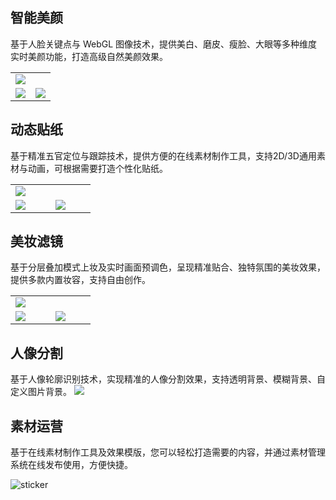 <style> .markdown-text-box table th,.markdown-text-box table td{text-align: center;} </style>

## 智能美颜
基于人脸关键点与 WebGL 图像技术，提供美白、磨皮、瘦脸、大眼等多种维度实时美颜功能，打造高级自然美颜效果。
<table >
<tbody><tr >
<td colspan=2><img src='https://qcloudimg.tencent-cloud.cn/raw/1a8cbc079b739ab1fd01791fb91c8db3.png' ></td>
</tr><tr>
<td width=50%><img src='https://qcloudimg.tencent-cloud.cn/raw/5c11c2fc1ad192bf254aa6760cef3111.jpg'></td>
<td width=50%><img src='https://qcloudimg.tencent-cloud.cn/raw/2502f2024788efd36f2c8dcd26ce8ab2.jpg'></td>
</tr>
</tbody></table>



## 动态贴纸
基于精准五官定位与跟踪技术，提供方便的在线素材制作工具，支持2D/3D通用素材与动画，可根据需要打造个性化贴纸。
<table>
<tbody><tr>
<td colspan=2><img src='https://qcloudimg.tencent-cloud.cn/raw/94fbb85f8d274c803cb82b9738c88c4b.png'></td>
</tr><tr>
<td width=25%><img src='https://qcloudimg.tencent-cloud.cn/raw/98ddf5ff089af147925e25aabd60a776.png'></td>
<td width=25%><img src='https://qcloudimg.tencent-cloud.cn/raw/1f9dd0a35e6ff9e6204b9597124fe9b3.png'></td>
</tr>
</tbody></table>


## 美妆滤镜
基于分层叠加模式上妆及实时画面预调色，呈现精准贴合、独特氛围的美妆效果，提供多款内置妆容，支持自由创作。
<table>
<tbody><tr>
<td colspan=2><img src='https://qcloudimg.tencent-cloud.cn/raw/876b8b6c1328b9851373ea70888b148b.png'></td>
</tr><tr>
<td width=25%><img src='https://qcloudimg.tencent-cloud.cn/raw/111681cdf9bb61dc6dc3660c9bc141cd.jpg'></td>
<td width=25%><img src='https://qcloudimg.tencent-cloud.cn/raw/7852c2f3f29d319c882dd22efdd1afd0.jpg'></td>

</tr>
</tbody></table>

## 人像分割
基于人像轮廓识别技术，实现精准的人像分割效果，支持透明背景、模糊背景、自定义图片背景。
![](https://webar-static.tencent-cloud.com/docs/bg-effect-1.png)


## 素材运营
基于在线素材制作工具及效果模版，您可以轻松打造需要的内容，并通过素材管理系统在线发布使用，方便快捷。

![sticker](https://webar-static.tencent-cloud.com/docs/overview/creator3.gif)
